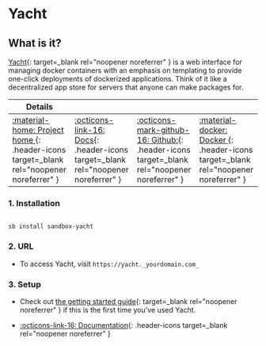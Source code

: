 # Yacht

## What is it?

[Yacht](https://yacht.sh/){: target=_blank rel="noopener noreferrer" } is a web interface for managing docker containers with an emphasis on templating to provide one-click deployments of dockerized applications. Think of it like a decentralized app store for servers that anyone can make packages for.

| Details     |             |             |             |
|-------------|-------------|-------------|-------------|
| [:material-home: Project home ](https://yacht.sh/){: .header-icons target=_blank rel="noopener noreferrer" } | [:octicons-link-16: Docs](https://yacht.sh/docs/){: .header-icons target=_blank rel="noopener noreferrer" } | [:octicons-mark-github-16: Github:](GITHUBLINK){: .header-icons target=_blank rel="noopener noreferrer" } | [:material-docker: Docker ](https://hub.docker.com/r/selfhostedpro/yacht){: .header-icons target=_blank rel="noopener noreferrer" }|

### 1. Installation

``` shell

sb install sandbox-yacht

```

### 2. URL

- To access Yacht, visit `https://yacht._yourdomain.com_`

### 3. Setup

- Check out [the getting started guide](https://yacht.sh/docs/Installation/Getting_Started){: target=_blank rel="noopener noreferrer" } if this is the first time you've used Yacht.

- [:octicons-link-16: Documentation](https://yacht.sh/docs/){: .header-icons target=_blank rel="noopener noreferrer" }
